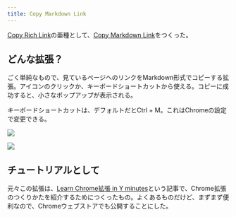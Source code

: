 ```yaml
---
title: Copy Markdown Link
---
```

[Copy Rich Link](https://chrome.google.com/webstore/detail/copy-rich-link/hikiamlgpdcabppakpmemaofmkgknpea)の亜種として、[Copy Markdown Link](https://chrome.google.com/webstore/detail/copy-markdown-link/gkceaaphhbeanfciglgpffnncfpipjpa)をつくった。

どんな拡張？
------

ごく単純なもので、見ているページへのリンクをMarkdown形式でコピーする拡張。アイコンのクリックか、キーボードショートカットから使える。コピーに成功すると、小さなポップアップが表示される。

キーボードショートカットは、デフォルトだとCtrl + M。これはChromeの設定で変更できる。

![](https://lh6.googleusercontent.com/IUcNz8VesU4icac8wnRwM8YlN0uKawEy3tNSjbes_ACkC4JfWaNRLBAXi1HkFFP9eGjyt18E5VkrZBbIaz8pwo7E1FWeyTm5Rlus4rbrby2X56qyKVf-sfeKNuGwjg5au0wNj73IUBuUnBUyyJ2_DA)

![](https://lh3.googleusercontent.com/L9YRsBQYKa3g1nu8RuR5BCPvjDnQhDed1bJbP3aree6hGsKaceVZXr4QVVdFga6KDuoTWt6ZBUStTqH2Df8jGyjrAYZzkudhu0lNgV2xN_d8vCEoXJHrYHOq6kRvQ5uq2CJw-uQpzfcE6FsSfAvf4Q)

チュートリアルとして
----------

元々この拡張は、[Learn Chrome拡張 in Y minutes](https://r7kamura.com/articles/2022-05-18-learn-chrome-extention-in-y-minutes)という記事で、Chrome拡張のつくりかたを紹介するためにつくったもの。よくあるものだけど、まずまず便利なので、Chromeウェブストアでも公開することにした。
